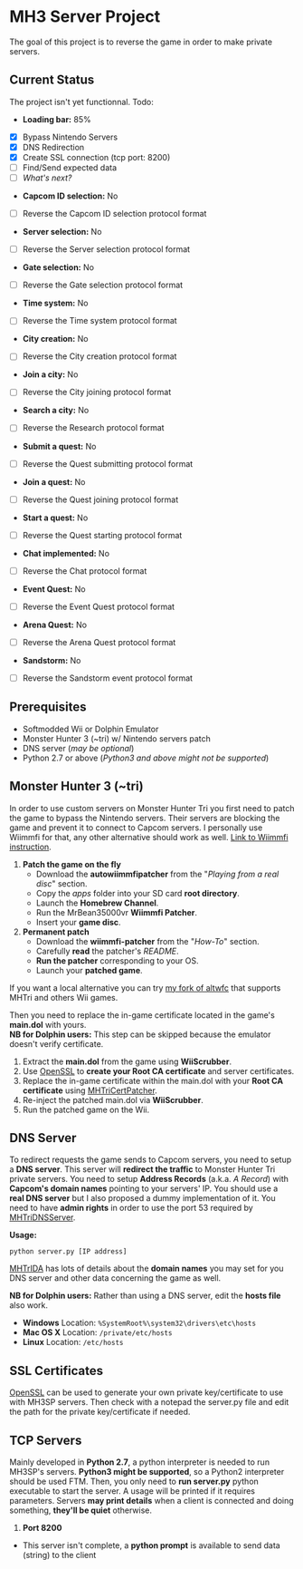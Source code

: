 # MH3 Server Project

The goal of this project is to reverse the game in order to make private servers.



Current Status
--------------
The project isn't yet functionnal. Todo:
 * **Loading bar:** 85%
- [x] Bypass Nintendo Servers
- [x] DNS Redirection
- [x] Create SSL connection (tcp port: 8200)
- [ ] Find/Send expected data
- [ ] *What's next?*
 * **Capcom ID selection:** No
- [ ] Reverse the Capcom ID selection protocol format 
 * **Server selection:** No
- [ ] Reverse the Server selection protocol format
 * **Gate selection:** No
- [ ] Reverse the Gate selection protocol format
 * **Time system:** No
- [ ] Reverse the Time system protocol format
 * **City creation:** No
- [ ] Reverse the City creation protocol format
 * **Join a city:** No
- [ ] Reverse the City joining protocol format
 * **Search a city:** No
- [ ] Reverse the Research protocol format
 * **Submit a quest:** No
- [ ] Reverse the Quest submitting protocol format
 * **Join a quest:** No
- [ ] Reverse the Quest joining protocol format
 * **Start a quest:** No
- [ ] Reverse the Quest starting protocol format
 * **Chat implemented:** No
- [ ] Reverse the Chat protocol format
 * **Event Quest:** No
- [ ] Reverse the Event Quest protocol format
 * **Arena Quest:** No
- [ ] Reverse the Arena Quest protocol format
 * **Sandstorm:** No
- [ ] Reverse the Sandstorm event protocol format



Prerequisites
-------------
 * Softmodded Wii or Dolphin Emulator
 * Monster Hunter 3 (~tri) w/ Nintendo servers patch
 * DNS server (_may be optional_)
 * Python 2.7 or above (_Python3 and above might not be supported_)



Monster Hunter 3 (~tri)
-----------------------
In order to use custom servers on Monster Hunter Tri you first need to patch the game to bypass the Nintendo servers. Their servers are blocking the game and prevent it to connect to Capcom servers. I personally use Wiimmfi for that, any other alternative should work as well.
[Link to Wiimmfi instruction](http://wiki.tockdom.com/wiki/MKWii_Network_Protocol/Server/Wiimmfi-Patcher).

1. **Patch the game on the fly**
   * Download the **autowiimmfipatcher** from the "*Playing from a real disc*" section.
   * Copy the *apps* folder into your SD card **root directory**.
   * Launch the **Homebrew Channel**.
   * Run the MrBean35000vr **Wiimmfi Patcher**.
   * Insert your **game disc**.
2. **Permanent patch**
   * Download the **wiimmfi-patcher** from the "*How-To*" section.
   * Carefully **read** the patcher's *README*.
   * **Run the patcher** corresponding to your OS.
   * Launch your **patched game**.

If you want a local alternative you can try [my fork of altwfc](https://github.com/sepalani/dwc_network_server_emulator) that supports MHTri and others Wii games.

Then you need to replace the in-game certificate located in the game's **main.dol** with yours.  
**NB for Dolphin users:** This step can be skipped because the emulator doesn't verify certificate.

1. Extract the **main.dol** from the game using **WiiScrubber**.
2. Use [OpenSSL](https://github.com/sepalani/MHTrIDA/tree/master/server/cert) to **create your Root CA certificate** and server certificates.
3. Replace the in-game certificate within the main.dol with your **Root CA certificate** using [MHTriCertPatcher](https://github.com/sepalani/MH3SP/tree/master/cert).
4. Re-inject the patched main.dol via **WiiScrubber**.
5. Run the patched game on the Wii.



DNS Server
----------
To redirect requests the game sends to Capcom servers, you need to setup a **DNS server**. This server will **redirect the traffic** to Monster Hunter Tri private servers. You need to setup **Address Records** (a.k.a. *A Record*) with **Capcom's domain names** pointing to your servers' IP. You should use a **real DNS server** but I also proposed a dummy implementation of it. You need to have **admin rights** in order to use the port 53 required by [MHTriDNSServer](https://github.com/sepalani/MH3SP/tree/master/dns).

**Usage:**
```
python server.py [IP address]
```

[MHTrIDA](https://github.com/sepalani/MHTrIDA/tree/master/server/dns) has lots of details about the **domain names** you may set for you DNS server and other data concerning the game as well.

**NB for Dolphin users:** Rather than using a DNS server, edit the **hosts file** also work.
 * **Windows** Location: ```%SystemRoot%\system32\drivers\etc\hosts```
 * **Mac OS X** Location: ```/private/etc/hosts```
 * **Linux** Location: ```/etc/hosts```



SSL Certificates
----------------
[OpenSSL](https://github.com/sepalani/MHTrIDA/tree/master/server/cert) can be used to generate your own private key/certificate to use with MH3SP servers. Then check with a notepad the server.py file and edit the path for the private key/certificate if needed.



TCP Servers
-----------
Mainly developed in **Python 2.7**, a python interpreter is needed to run MH3SP's servers. **Python3 might be supported**, so a Python2 interpreter should be used FTM. Then, you only need to **run server.py** python executable to start the server. A usage will be printed if it requires parameters. Servers **may print details** when a client is connected and doing something, **they'll be quiet** otherwise.

1. **Port 8200**
 * This server isn't complete, a **python prompt** is available to send data (string) to the client
